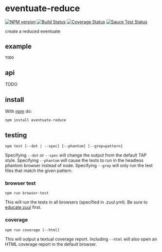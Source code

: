 # eventuate-reduce

[![NPM version](https://badge.fury.io/js/eventuate-reduce.png)](http://badge.fury.io/js/eventuate-reduce)
[![Build Status](https://travis-ci.org/Georgette/eventuate-reduce.svg?branch=master)](https://travis-ci.org/Georgette/eventuate-reduce)
[![Coverage Status](https://coveralls.io/repos/Georgette/eventuate-reduce/badge.png?branch=master)](https://coveralls.io/r/Georgette/eventuate-reduce?branch=master)
[![Sauce Test Status](https://saucelabs.com/browser-matrix/Georgette_github.svg)](https://saucelabs.com/u/Georgette_github)

create a reduced eventuate

## example

```javascript
TODO
```

## api

TODO

## install

With [npm](https://npmjs.org) do:

```
npm install eventuate-reduce
```

## testing

`npm test [--dot | --spec] [--phantom] [--grep=pattern]`

Specifying `--dot` or `--spec` will change the output from the default TAP style. 
Specifying `--phantom` will cause the tests to run in the headless phantom browser instead of node.
Specifying `--grep` will only run the test files that match the given pattern.

### browser test

`npm run browser-test`

This will run the tests in all browsers (specified in .zuul.yml). Be sure to [educate zuul](https://github.com/defunctzombie/zuul/wiki/cloud-testing#2-educate-zuul) first.

### coverage

`npm run coverage [--html]`

This will output a textual coverage report. Including `--html` will also open 
an HTML coverage report in the default browser.
